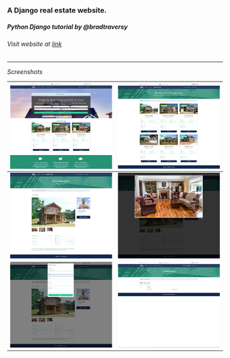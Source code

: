 ### A Django real estate website.
##### Python Django tutorial by @bradtraversy
###### Visit website at [link](https://hbtre.herokuapp.com/home)

---

*Screenshots* 

![Screenshots](md-img/logout_home.png) | ![Screenshots](md-img/featured_listings.png) 
-------------------------- | --------------------------
![Screenshots](md-img/detail_feature_listings.png) | ![Screenshots](md-img/lightbox_detail_feature_listings.png)
![Screenshots](md-img/inquiry_detail_feature_listings.png) | ![Screenshots](md-img/user_inquiry_in_dashboard.png)


